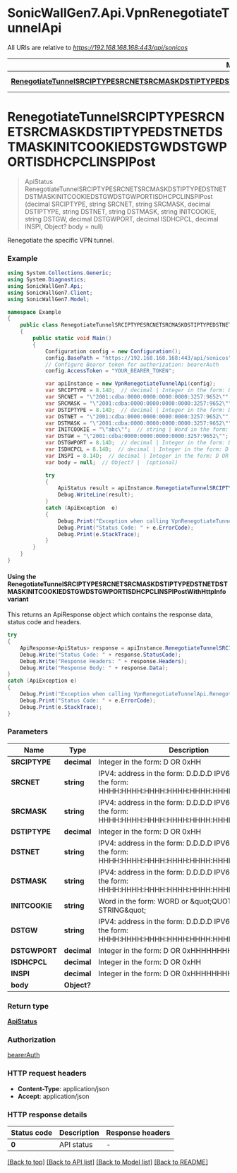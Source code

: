 # SonicWallGen7.Api.VpnRenegotiateTunnelApi

All URIs are relative to *https://192.168.168.168:443/api/sonicos*

| Method | HTTP request | Description |
|--------|--------------|-------------|
| [**RenegotiateTunnelSRCIPTYPESRCNETSRCMASKDSTIPTYPEDSTNETDSTMASKINITCOOKIEDSTGWDSTGWPORTISDHCPCLINSPIPost**](VpnRenegotiateTunnelApi.md#renegotiatetunnelsrciptypesrcnetsrcmaskdstiptypedstnetdstmaskinitcookiedstgwdstgwportisdhcpclinspipost) | **POST** /renegotiate/tunnel/{SRCIPTYPE}/{SRCNET}/{SRCMASK}/{DSTIPTYPE}/{DSTNET}/{DSTMASK}/{INITCOOKIE}/{DSTGW}/{DSTGWPORT}/{ISDHCPCL}/{INSPI} |  |

<a id="renegotiatetunnelsrciptypesrcnetsrcmaskdstiptypedstnetdstmaskinitcookiedstgwdstgwportisdhcpclinspipost"></a>
# **RenegotiateTunnelSRCIPTYPESRCNETSRCMASKDSTIPTYPEDSTNETDSTMASKINITCOOKIEDSTGWDSTGWPORTISDHCPCLINSPIPost**
> ApiStatus RenegotiateTunnelSRCIPTYPESRCNETSRCMASKDSTIPTYPEDSTNETDSTMASKINITCOOKIEDSTGWDSTGWPORTISDHCPCLINSPIPost (decimal SRCIPTYPE, string SRCNET, string SRCMASK, decimal DSTIPTYPE, string DSTNET, string DSTMASK, string INITCOOKIE, string DSTGW, decimal DSTGWPORT, decimal ISDHCPCL, decimal INSPI, Object? body = null)



Renegotiate the specific VPN tunnel.

### Example
```csharp
using System.Collections.Generic;
using System.Diagnostics;
using SonicWallGen7.Api;
using SonicWallGen7.Client;
using SonicWallGen7.Model;

namespace Example
{
    public class RenegotiateTunnelSRCIPTYPESRCNETSRCMASKDSTIPTYPEDSTNETDSTMASKINITCOOKIEDSTGWDSTGWPORTISDHCPCLINSPIPostExample
    {
        public static void Main()
        {
            Configuration config = new Configuration();
            config.BasePath = "https://192.168.168.168:443/api/sonicos";
            // Configure Bearer token for authorization: bearerAuth
            config.AccessToken = "YOUR_BEARER_TOKEN";

            var apiInstance = new VpnRenegotiateTunnelApi(config);
            var SRCIPTYPE = 8.14D;  // decimal | Integer in the form: D OR 0xHH
            var SRCNET = "\"2001:cdba:0000:0000:0000:0000:3257:9652\"";  // string | IPV4: address in the form: D.D.D.D IPV6: address in the form: HHHH:HHHH:HHHH:HHHH:HHHH:HHHH:HHHH:HHHH  (default to "2001:cdba:0000:0000:0000:0000:3257:9652")
            var SRCMASK = "\"2001:cdba:0000:0000:0000:0000:3257:9652\"";  // string | IPV4: address in the form: D.D.D.D IPV6: address in the form: HHHH:HHHH:HHHH:HHHH:HHHH:HHHH:HHHH:HHHH  (default to "2001:cdba:0000:0000:0000:0000:3257:9652")
            var DSTIPTYPE = 8.14D;  // decimal | Integer in the form: D OR 0xHH
            var DSTNET = "\"2001:cdba:0000:0000:0000:0000:3257:9652\"";  // string | IPV4: address in the form: D.D.D.D IPV6: address in the form: HHHH:HHHH:HHHH:HHHH:HHHH:HHHH:HHHH:HHHH  (default to "2001:cdba:0000:0000:0000:0000:3257:9652")
            var DSTMASK = "\"2001:cdba:0000:0000:0000:0000:3257:9652\"";  // string | IPV4: address in the form: D.D.D.D IPV6: address in the form: HHHH:HHHH:HHHH:HHHH:HHHH:HHHH:HHHH:HHHH  (default to "2001:cdba:0000:0000:0000:0000:3257:9652")
            var INITCOOKIE = "\"abc\"";  // string | Word in the form: WORD or \"QUOTED STRING\" (default to "abc")
            var DSTGW = "\"2001:cdba:0000:0000:0000:0000:3257:9652\"";  // string | IPV4: address in the form: D.D.D.D IPV6: address in the form: HHHH:HHHH:HHHH:HHHH:HHHH:HHHH:HHHH:HHHH  (default to "2001:cdba:0000:0000:0000:0000:3257:9652")
            var DSTGWPORT = 8.14D;  // decimal | Integer in the form: D OR 0xHHHHHHHH
            var ISDHCPCL = 8.14D;  // decimal | Integer in the form: D OR 0xHH
            var INSPI = 8.14D;  // decimal | Integer in the form: D OR 0xHHHHHHHH
            var body = null;  // Object? |  (optional) 

            try
            {
                ApiStatus result = apiInstance.RenegotiateTunnelSRCIPTYPESRCNETSRCMASKDSTIPTYPEDSTNETDSTMASKINITCOOKIEDSTGWDSTGWPORTISDHCPCLINSPIPost(SRCIPTYPE, SRCNET, SRCMASK, DSTIPTYPE, DSTNET, DSTMASK, INITCOOKIE, DSTGW, DSTGWPORT, ISDHCPCL, INSPI, body);
                Debug.WriteLine(result);
            }
            catch (ApiException  e)
            {
                Debug.Print("Exception when calling VpnRenegotiateTunnelApi.RenegotiateTunnelSRCIPTYPESRCNETSRCMASKDSTIPTYPEDSTNETDSTMASKINITCOOKIEDSTGWDSTGWPORTISDHCPCLINSPIPost: " + e.Message);
                Debug.Print("Status Code: " + e.ErrorCode);
                Debug.Print(e.StackTrace);
            }
        }
    }
}
```

#### Using the RenegotiateTunnelSRCIPTYPESRCNETSRCMASKDSTIPTYPEDSTNETDSTMASKINITCOOKIEDSTGWDSTGWPORTISDHCPCLINSPIPostWithHttpInfo variant
This returns an ApiResponse object which contains the response data, status code and headers.

```csharp
try
{
    ApiResponse<ApiStatus> response = apiInstance.RenegotiateTunnelSRCIPTYPESRCNETSRCMASKDSTIPTYPEDSTNETDSTMASKINITCOOKIEDSTGWDSTGWPORTISDHCPCLINSPIPostWithHttpInfo(SRCIPTYPE, SRCNET, SRCMASK, DSTIPTYPE, DSTNET, DSTMASK, INITCOOKIE, DSTGW, DSTGWPORT, ISDHCPCL, INSPI, body);
    Debug.Write("Status Code: " + response.StatusCode);
    Debug.Write("Response Headers: " + response.Headers);
    Debug.Write("Response Body: " + response.Data);
}
catch (ApiException e)
{
    Debug.Print("Exception when calling VpnRenegotiateTunnelApi.RenegotiateTunnelSRCIPTYPESRCNETSRCMASKDSTIPTYPEDSTNETDSTMASKINITCOOKIEDSTGWDSTGWPORTISDHCPCLINSPIPostWithHttpInfo: " + e.Message);
    Debug.Print("Status Code: " + e.ErrorCode);
    Debug.Print(e.StackTrace);
}
```

### Parameters

| Name | Type | Description | Notes |
|------|------|-------------|-------|
| **SRCIPTYPE** | **decimal** | Integer in the form: D OR 0xHH |  |
| **SRCNET** | **string** | IPV4: address in the form: D.D.D.D IPV6: address in the form: HHHH:HHHH:HHHH:HHHH:HHHH:HHHH:HHHH:HHHH  | [default to &quot;2001:cdba:0000:0000:0000:0000:3257:9652&quot;] |
| **SRCMASK** | **string** | IPV4: address in the form: D.D.D.D IPV6: address in the form: HHHH:HHHH:HHHH:HHHH:HHHH:HHHH:HHHH:HHHH  | [default to &quot;2001:cdba:0000:0000:0000:0000:3257:9652&quot;] |
| **DSTIPTYPE** | **decimal** | Integer in the form: D OR 0xHH |  |
| **DSTNET** | **string** | IPV4: address in the form: D.D.D.D IPV6: address in the form: HHHH:HHHH:HHHH:HHHH:HHHH:HHHH:HHHH:HHHH  | [default to &quot;2001:cdba:0000:0000:0000:0000:3257:9652&quot;] |
| **DSTMASK** | **string** | IPV4: address in the form: D.D.D.D IPV6: address in the form: HHHH:HHHH:HHHH:HHHH:HHHH:HHHH:HHHH:HHHH  | [default to &quot;2001:cdba:0000:0000:0000:0000:3257:9652&quot;] |
| **INITCOOKIE** | **string** | Word in the form: WORD or \&quot;QUOTED STRING\&quot; | [default to &quot;abc&quot;] |
| **DSTGW** | **string** | IPV4: address in the form: D.D.D.D IPV6: address in the form: HHHH:HHHH:HHHH:HHHH:HHHH:HHHH:HHHH:HHHH  | [default to &quot;2001:cdba:0000:0000:0000:0000:3257:9652&quot;] |
| **DSTGWPORT** | **decimal** | Integer in the form: D OR 0xHHHHHHHH |  |
| **ISDHCPCL** | **decimal** | Integer in the form: D OR 0xHH |  |
| **INSPI** | **decimal** | Integer in the form: D OR 0xHHHHHHHH |  |
| **body** | **Object?** |  | [optional]  |

### Return type

[**ApiStatus**](ApiStatus.md)

### Authorization

[bearerAuth](../README.md#bearerAuth)

### HTTP request headers

 - **Content-Type**: application/json
 - **Accept**: application/json


### HTTP response details
| Status code | Description | Response headers |
|-------------|-------------|------------------|
| **0** | API status |  -  |

[[Back to top]](#) [[Back to API list]](../README.md#documentation-for-api-endpoints) [[Back to Model list]](../README.md#documentation-for-models) [[Back to README]](../README.md)

